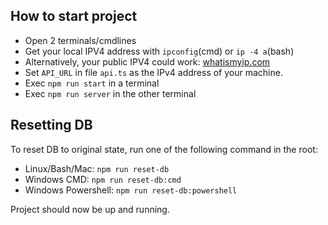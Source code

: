 ## How to start project

- Open 2 terminals/cmdlines
- Get your local IPV4 address with `ipconfig`(cmd) or `ip -4 a`(bash)
- Alternatively, your public IPV4 could work: [whatismyip.com](https://whatismyipaddress.com/)
- Set `API_URL` in file `api.ts` as the IPv4 address of your machine.
- Exec `npm run start` in a terminal
- Exec `npm run server` in the other terminal

## Resetting DB

To reset DB to original state, run one of the following command in the root:
- Linux/Bash/Mac: `npm run reset-db`
- Windows CMD: `npm run reset-db:cmd`
- Windows Powershell: `npm run reset-db:powershell`

Project should now be up and running.
